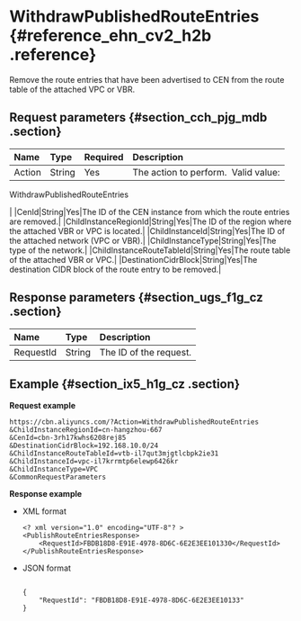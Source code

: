 # WithdrawPublishedRouteEntries {#reference_ehn_cv2_h2b .reference}

Remove the route entries that have been advertised to CEN from the route table of the attached VPC or VBR.

## Request parameters {#section_cch_pjg_mdb .section}

|Name|Type|Required|Description|
|:---|:---|:-------|:----------|
|Action|String|Yes| The action to perform.  Valid value:

 WithdrawPublishedRouteEntries

 |
|CenId|String|Yes|The ID of the CEN instance from which the route entries are removed.|
|ChildInstanceRegionId|String|Yes|The ID of the region where the attached VBR or VPC is located.|
|ChildInstanceId|String|Yes|The ID of the attached network \(VPC or VBR\).|
|ChildInstanceType|String|Yes|The type of the network.|
|ChildInstanceRouteTableId|String|Yes|The route table of the attached VBR or VPC.|
|DestinationCidrBlock|String|Yes|The destination CIDR block of the route entry to be removed.|

## Response parameters {#section_ugs_f1g_cz .section}

|Name|Type|Description|
|:---|:---|:----------|
|RequestId|String|The ID of the request.|

## Example {#section_ix5_h1g_cz .section}

**Request example**

``` {#createVPCpub}
https://cbn.aliyuncs.com/?Action=WithdrawPublishedRouteEntries
&ChildInstanceRegionId=cn-hangzhou-667
&CenId=cbn-3rh17kwhs6208rej85
&DestinationCidrBlock=192.168.10.0/24
&ChildInstanceRouteTableId=vtb-il7qut3mjgtlcbpk2ie31
&ChildInstanceId=vpc-il7krrmtp6elewp6426kr
&ChildInstanceType=VPC
&CommonRequestParameters
```

**Response example**

-   XML format

    ```
    <? xml version="1.0" encoding="UTF-8"? >
    <PublishRouteEntriesResponse>
        <RequestId>FBDB18D8-E91E-4978-8D6C-6E2E3EE101330</RequestId>
    </PublishRouteEntriesResponse>
    ```

-   JSON format

    ```
    
    {
        "RequestId": "FBDB18D8-E91E-4978-8D6C-6E2E3EE10133"
    }
    
    
    ```


